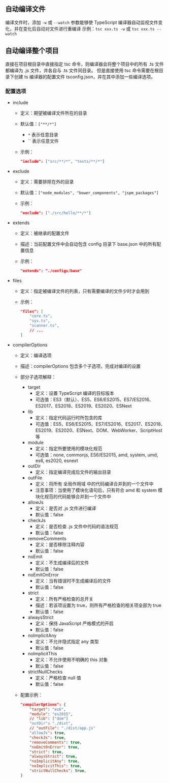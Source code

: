 ## 自动编译文件

编译文件时，添加 `-w` 或 `--watch` 参数能够使 TypeScript 编译器自动监视文件变化，并在变化后自动对文件进行重编译
示例：`tsc xxx.ts -w` 或 `tsc xxx.ts --watch`

## 自动编译整个项目

直接在项目根目录中直接指定 tsc 命令，则编译器会将整个项目中的所有 .ts 文件都编译为 .js 文件，并各自与 .ts 文件同目录。
但是直接使用 tsc 命令需要在根目录下创建 ts 编译器的配置文件 tsconfig.json，并在其中添加一些编译选项。

### 配置选项

- include
    - 定义：期望被编译文件所在的目录
    - 默认值：`["**/*"]`
        - `*` 表示任意目录
        - `` 表示任意文件
    - 示例：
        
        ```json
        "include": ["src/**/*", "tests/**/*"]
        ```
        
- exclude
    - 定义：需要排除在外的目录
    - 默认值：`["node_modules", "bower_components", "jspm_packages"]`
    - 示例：
        
        ```json
        "exclude": ["./src/hello/**/*"]
        ```
        
- extends
    - 定义：被继承的配置文件
    - 描述：当前配置文件中会自动包含 config 目录下 base.json 中的所有配置信息
    - 示例：
        
        ```json
        "extends": "./configs/base"
        ```
        
- files
    - 定义：指定被编译文件的列表，只有需要编译的文件少时才会用到
    - 示例：
        
        ```json
        "files": [
            "core.ts",
            "sys.ts",
            "scanner.ts",
            // ...
        ]
        ```
        
- compilerOptions
    - 定义：编译选项
    - 描述：compilerOptions 包含多个子选项，完成对编译的设置
    - 部分子选项解释：
        - target
            - 定义：设置 TypeScript 编译的目标版本
            - 可选值：ES3（默认）、ES5、ES6/ES2015、ES7/ES2016、ES2017、ES2018、ES2019、ES2020、ESNext
        - lib
            - 定义：指定代码运行时所包含的库
            - 可选值：ES5、ES6/ES2015、ES7/ES2016、ES2017、ES2018、ES2019、ES2020、ESNext、DOM、WebWorker、ScriptHost 等
        - module
            - 定义：指定所要使用的模块化规范
            - 可选值：none, commonjs, ES6/ES2015, amd, system, umd, es6, es2020, esnext
        - outDir
            - 定义：指定编译完成后文件的输出目录
        - outFile
            - 定义：将所有 全局作用域 中的代码编译合并到的一个文件中
            - 注意事项：当使用了模块化语句后，只有符合 amd 和 system 模块化规范的代码能够合并到一个文件中
        - allowJs
            - 定义：是否对 .js 文件进行编译
            - 默认值：false
        - checkJs
            - 定义：是否检查 .js 文件中代码的语法规范
            - 默认值：false
        - removeComments
            - 定义：是否移除注释内容
            - 默认值：false
        - noEmit
            - 定义：不生成编译后的文件
            - 默认值：false
        - noEmitOnError
            - 定义：当有错误时不生成编译后的文件
            - 默认值：false
        - strict
            - 定义：所有严格检查的总开关
            - 描述：若该项设置为 true，则所有严格检查的相关项全部为 true
            - 默认值：false
        - alwaysStrict
            - 定义：保持 JavaScript 严格模式的开启
            - 默认值：false
        - noImplicitAny
            - 定义：不允许隐式指定 any 类型
            - 默认值：false
        - noImplicitThis
            - 定义：不允许使用不明确的 this 对象
            - 默认值：false
        - strictNullChecks
            - 定义：严格检查 null 值
            - 默认值：false
    - 配置示例：
        
        ```json
        "compilerOptions": {
            "target": "es6",
            "module": "es2015",
            // "lib": ["dom"]
            "outDir": "./dist",
            // "outFile": "./dist/app.js"
            "allowJs": true,
            "checkJs": true,
            "removeComments": true,
            "noEmitOnError": true,
            "strict": true,
            "alwaysStrict": true,
            "noImplicitAny": true,
            "noImplicitThis": true,
            "strictNullChecks": true,
        }
        ```